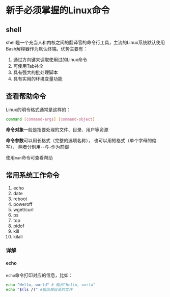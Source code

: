 # 新手必须掌握的Linux命令

## shell

shell是一个充当人和内核之间的翻译官的命令行工具，主流的Linux系统默认使用Bash解释器作为默认终端。优势主要有：

1. 通过方向键来调取使用过的Linux命令
2. 可使用Tab补全
3. 具有强大的批处理脚本
4. 具有实用的环境变量功能

## 查看帮助命令

Linux的明令格式通常是这样的：

```bash
command [command-args] [command-object]
```

**命令对象**一般是指要处理的文件、目录、用户等资源

**命令参数**可以用长格式（完整的选项名称）， 也可以用短格式（单个字母的缩写）， 两者分别用--与-作为前缀

使用`man`命令可查看帮助

## 常用系统工作命令

1. echo
2. date
3. reboot
4. poweroff
5. wget/curl
6. ps
7. top
8. pidof
9. kill
10. kilall

### 详解

#### echo

`echo`命令打印对应的信息，比如：

```bash
echo "Hello, world" # 输出"Hello, world"
echo "$(ls /)" #输出根目录的文件
```


